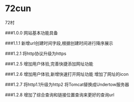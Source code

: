 # 72cun
72村

###1.0.0
    网站基本功能具备
    
###1.1.1
    新增url创建时间字段,根据创建时间进行降序展示

###1.2.1
    将http协议升级为https

###1.2.5
    增加用户体验,完善快捷添加网址功能
    
###1.2.6
    增加用户体验,新增快速打开网址功能
    增加了网址的icon
    
###1.2.7
    将http1.1升级为http2
    将Tomcat替换成Undertow服务器

###1.2.8
    增加了综合查询和链接位置查询来更好的查询url

